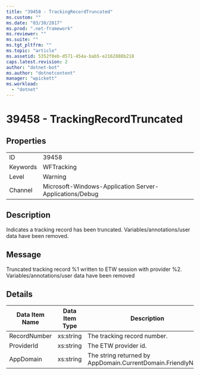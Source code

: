```yaml
---
title: "39458 - TrackingRecordTruncated"
ms.custom: ""
ms.date: "03/30/2017"
ms.prod: ".net-framework"
ms.reviewer: ""
ms.suite: ""
ms.tgt_pltfrm: ""
ms.topic: "article"
ms.assetid: 5352f0eb-d571-454a-bab5-e2162888b218
caps.latest.revision: 2
author: "dotnet-bot"
ms.author: "dotnetcontent"
manager: "wpickett"
ms.workload: 
  - "dotnet"
---
```

# 39458 - TrackingRecordTruncated
## Properties  

|||  
|-|-|  
|ID|39458|  
|Keywords|WFTracking|  
|Level|Warning|  
|Channel|Microsoft-Windows-Application Server-Applications/Debug|  

## Description  
 Indicates a tracking record has been truncated. Variables/annotations/user data have been removed.  

## Message  
 Truncated tracking record %1 written to ETW session with provider %2. Variables/annotations/user data have been removed  

## Details  


| Data Item Name | Data Item Type |                         Description                          |
|----------------|----------------|--------------------------------------------------------------|
|  RecordNumber  |   xs:string    |                 The tracking record number.                  |
|   ProviderId   |   xs:string    |                     The ETW provider id.                     |
|   AppDomain    |   xs:string    | The string returned by AppDomain.CurrentDomain.FriendlyName. |

